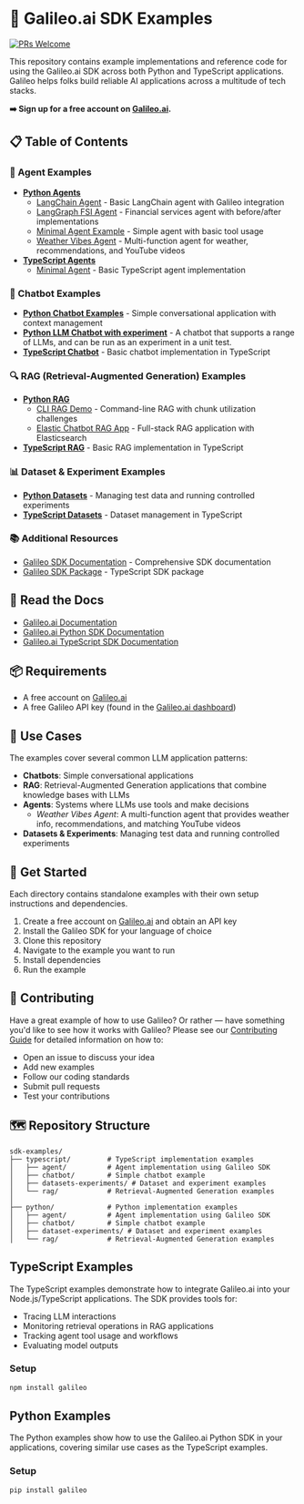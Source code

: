 # 📖 Galileo.ai SDK Examples
[![PRs Welcome](https://img.shields.io/badge/PRs-welcome-brightgreen.svg?style=flat-square)](http://makeapullrequest.com) 

This repository contains example implementations and reference code for using the Galileo.ai SDK across both Python and TypeScript applications. Galileo helps folks build reliable AI applications across a multitude of tech stacks.

**➡️ Sign up for a free account on [Galileo.ai](https://app.galileo.ai/sign-up).**

## 📋 Table of Contents

### 🤖 Agent Examples

- **[Python Agents](/python/agent/)**
  - [LangChain Agent](/python/agent/langchain-agent/) - Basic LangChain agent with Galileo integration
  - [LangGraph FSI Agent](/python/agent/langgraph-fsi-agent/) - Financial services agent with before/after implementations
  - [Minimal Agent Example](/python/agent/minimal-agent-example/) - Simple agent with basic tool usage
  - [Weather Vibes Agent](/python/agent/weather-vibes-agent/) - Multi-function agent for weather, recommendations, and YouTube videos
- **[TypeScript Agents](/typescript/agent/)**
  - [Minimal Agent](/typescript/agent/) - Basic TypeScript agent implementation

### 💬 Chatbot Examples

- **[Python Chatbot Examples](/python/chatbot/basic-examples)** - Simple conversational application with context management
- **[Python LLM Chatbot with experiment](/python/chatbot/sample-project-chatbot/)** - A chatbot that supports a range of LLMs, and can be run as an experiment in a unit test.
- **[TypeScript Chatbot](/typescript/chatbot/)** - Basic chatbot implementation in TypeScript

### 🔍 RAG (Retrieval-Augmented Generation) Examples

- **[Python RAG](/python/rag/)**
  - [CLI RAG Demo](/python/rag/cli-rag-demo/) - Command-line RAG with chunk utilization challenges
  - [Elastic Chatbot RAG App](/python/rag/elastic-chatbot-rag-app/) - Full-stack RAG application with Elasticsearch
- **[TypeScript RAG](/typescript/rag/)** - Basic RAG implementation in TypeScript

### 📊 Dataset & Experiment Examples

- **[Python Datasets](/python/dataset-experiments/)** - Managing test data and running controlled experiments
- **[TypeScript Datasets](/typescript/datasets-experiments/)** - Dataset management in TypeScript

### 📚 Additional Resources

- [Galileo SDK Documentation](/typescript/galileo-sdk-documentation.md) - Comprehensive SDK documentation
- [Galileo SDK Package](/typescript/galileo-1.4.0.tgz) - TypeScript SDK package

## 📖 Read the Docs

- [Galileo.ai Documentation](https://v2docs.galileo.ai/what-is-galileo)
- [Galileo.ai Python SDK Documentation](https://v2docs.galileo.ai/sdk-api/python/overview)
- [Galileo.ai TypeScript SDK Documentation](https://v2docs.galileo.ai/sdk-api/typescript/overview)

## 📦 Requirements

- A free account on [Galileo.ai](https://app.galileo.ai/sign-up)
- A free Galileo API key (found in the [Galileo.ai dashboard](https://app.galileo.ai/settings/api-keys))

## 🍎 Use Cases

The examples cover several common LLM application patterns:

- **Chatbots**: Simple conversational applications
- **RAG**: Retrieval-Augmented Generation applications that combine knowledge bases with LLMs
- **Agents**: Systems where LLMs use tools and make decisions
  - *Weather Vibes Agent*: A multi-function agent that provides weather info, recommendations, and matching YouTube videos
- **Datasets & Experiments**: Managing test data and running controlled experiments

## 🚢 Get Started

Each directory contains standalone examples with their own setup instructions and dependencies.

1. Create a free account on [Galileo.ai](https://app.galileo.ai/sign-up) and obtain an API key
2. Install the Galileo SDK for your language of choice
3. Clone this repository
4. Navigate to the example you want to run
5. Install dependencies
6. Run the example

## 🤝 Contributing

Have a great example of how to use Galileo? Or rather — have something you'd like to see how it works with Galileo?
 Please see our [Contributing Guide](CONTRIBUTING.md) for detailed information on how to:

- Open an issue to discuss your idea
- Add new examples
- Follow our coding standards
- Submit pull requests
- Test your contributions

## 🗺️ Repository Structure

```tree
sdk-examples/
├── typescript/         # TypeScript implementation examples
│   ├── agent/          # Agent implementation using Galileo SDK
│   ├── chatbot/        # Simple chatbot example
│   ├── datasets-experiments/ # Dataset and experiment examples
│   └── rag/            # Retrieval-Augmented Generation examples
│
├── python/             # Python implementation examples
│   ├── agent/          # Agent implementation using Galileo SDK
│   ├── chatbot/        # Simple chatbot example
│   ├── dataset-experiments/ # Dataset and experiment examples
│   └── rag/            # Retrieval-Augmented Generation examples
```

## TypeScript Examples

The TypeScript examples demonstrate how to integrate Galileo.ai into your Node.js/TypeScript applications. The SDK provides tools for:

- Tracing LLM interactions
- Monitoring retrieval operations in RAG applications
- Tracking agent tool usage and workflows
- Evaluating model outputs

### Setup

```bash
npm install galileo
```

## Python Examples

The Python examples show how to use the Galileo.ai Python SDK in your applications, covering similar use cases as the TypeScript examples.

### Setup

```bash
pip install galileo
```
